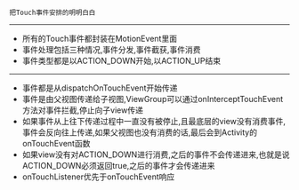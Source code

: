 `把Touch事件安排的明明白白`

---

- 所有的Touch事件都封装在MotionEvent里面
- 事件处理包括三种情况,事件分发,事件截获,事件消费
- 事件类型都是以ACTION_DOWN开始,以ACTION_UP结束

---

- 事件都是从dispatchOnTouchEvent开始传递
- 事件是由父视图传递给子视图,ViewGroup可以通过onInterceptTouchEvent方法对事件拦截,停止向子view传递
- 如果事件从上往下传递过程中一直没有被停止,且最底层的view没有消费事件,事件会反向往上传递,如果父视图也没有消费的话,最后会到Activity的onTouchEvent函数
- 如果view没有对ACTION_DOWN进行消费,之后的事件不会传递进来,也就是说ACTION_DOWN必须返回true,之后的事件才会传递进来
- onTouchListener优先于onTouchEvent响应